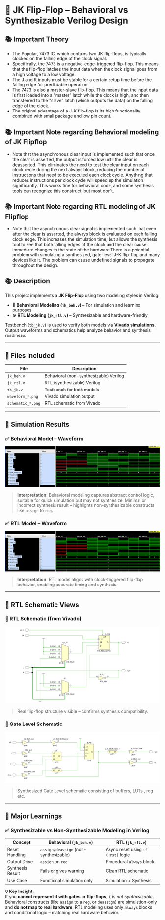 # 🔁 JK Flip-Flop – Behavioral vs Synthesizable Verilog Design

## 📚 Important Theory
- The Popular, 7473 IC, which contains two JK flip-flops, is typically clocked on the falling edge of the clock signal.
- Specifically, the 7473 is a negative-edge-triggered flip-flop. This means that the flip-flop latches the input data when the clock signal goes from a high voltage to a low voltage.
- The J and K inputs must be stable for a certain setup time before the falling edge for predictable operation.
- The 7473 is also a master-slave flip-flop. This means that the input data is first loaded into a "master" latch while the clock is high, and then transferred to the "slave" latch (which outputs the data) on the falling edge of the clock.
- The original advantage of a J-K flip-flop is its high functionality combined with small package and low pin count.

## 📚 Important Note regarding Behavioral modeling of JK Flipflop
- Note that the asynchronous clear input is implemented such that once the clear is asserted, the output is forced low until the clear is deasserted. This eliminates the need to test the clear input on each clock cycle during the next always block, reducing the number of instructions that need to be executed each clock cycle. Anything that reduces instructions per clock cycle will speed up the simulation significantly. This works fine for behavioral code, and some synthesis tools can recognize this construct, but most don’t.
## 📚 Important Note regarding RTL modeling of JK Flipflop
- Note that the asynchronous clear signal is implemented such that even after the clear is asserted, the always block is evaluated on each falling clock edge. This increases the simulation time, but allows the synthesis tool to see that both falling edges of the clock and the clear cause immediate changes to the state of the hardware.There is a potential problem with simulating a synthesized, gate-level J-K flip-flop and many devices like it. The problem can cause undefined signals to propagate throughout the design.


## 📚 Description

This project implements a **JK Flip-Flop** using two modeling styles in Verilog:

- 🧠 **Behavioral Modeling (`jk_beh.v`)** – For simulation and learning purposes
- ⚙️ **RTL Modeling (`jk_rtl.v`)** – Synthesizable and hardware-friendly

Testbench (`tb_jk.v`) is used to verify both models via **Vivado simulations**. Output waveforms and schematics help analyze behavior and synthesis readiness.

---

## 🔧 Files Included

| File              | Description                             |
|-------------------|-----------------------------------------|
| `jk_beh.v`        | Behavioral (non-synthesizable) Verilog  |
| `jk_rtl.v`        | RTL (synthesizable) Verilog             |
| `tb_jk.v`         | Testbench for both models               |
| `waveform_*.png`  | Vivado simulation output                |
| `schematic_*.png` | RTL schematic from Vivado               |

---

## 🧪 Simulation Results

### ✅ Behavioral Model – Waveform

![Behavioral Waveform](sim/waveform.png)

> **Interpretation**: Behavioral modeling captures abstract control logic, suitable for quick simulation but may not synthesize.
> Minimal or incorrect synthesis result – highlights non-synthesizable constructs like `assign` to `reg`.

### ✅ RTL Model – Waveform

![RTL Waveform](sim/waveform.png)

> **Interpretation**: RTL model aligns with clock-triggered flip-flop behavior, enabling accurate timing and synthesis.

---

## 🧩 RTL Schematic Views

### 🔬 RTL Schematic (from Vivado)

![RTL Schematic](schematic/rtl_schematic.png)
> Real flip-flop structure visible – confirms synthesis compatibility.


### 🧮 Gate Level Schematic

![Gate Level Schematic](schematic/synth_gatelevel_schematic.png)
> Synthesized Gate Level schematic consisting of buffers, LUTs , reg etc.

---

## 📌 Major Learnings

### ✅ Synthesizable vs Non-Synthesizable Modeling in Verilog

| Concept                  | Behavioral (`jk_beh.v`)              | RTL (`jk_rtl.v`)                    |
|--------------------------|--------------------------------------|-------------------------------------|
| Reset Handling           | `assign/deassign` (non-synthesizable) | Async reset using `if (!rst)` logic |
| Output Drive             | `assign` on `reg`                    | Procedural `always` block           |
| Synthesis Result         | Fails or gives warning               | Clean RTL schematic                 |
| Use Case                 | Functional simulation only           | Simulation + Synthesis              |

**💡 Key Insight**:  
If you **cannot represent it with gates or flip-flops**, it is *not synthesizable*. Behavioral constructs (like `assign` to a `reg`, or `deassign`) are simulation-only and **do not map to real hardware**. RTL modeling uses only `always` blocks and conditional logic – matching real hardware behavior.


